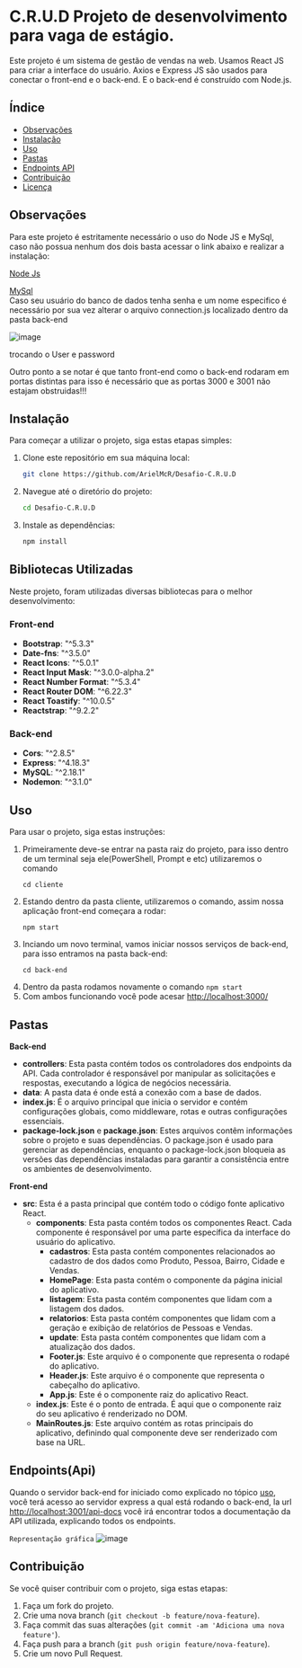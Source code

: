 # C.R.U.D Projeto de desenvolvimento para vaga de estágio.
Este projeto é um sistema de gestão de vendas na web. Usamos React JS para criar a interface do usuário. Axios e Express JS são usados para conectar o front-end e o back-end. E o back-end é construído com Node.js.
## Índice

- [Observações](#observações)
- [Instalação](#instalação)
- [Uso](#uso)
- [Pastas](#Pasta)
- [Endpoints API](#Endpoints(Api))
- [Contribuição](#contribuição)
- [Licença](#licença)

## Observações
Para este projeto é estritamente necessário o uso do Node JS e MySql, caso não possua nenhum dos dois basta acessar o link abaixo e realizar a instalação:

[Node Js](https://nodejs.org/en)

[MySql](https://dev.mysql.com/downloads/workbench/)
</br> 
Caso seu usuário do banco de dados tenha senha e um nome especifico é necessário por sua vez alterar o arquivo connection.js localizado dentro da pasta back-end

![image](https://github.com/ArielMcR/Desafio-C.R.U.D/assets/91798390/08b46e6a-15a7-41f3-b591-df0e27da0055)

trocando o User e password

Outro ponto a se notar é que tanto front-end como o back-end rodaram em portas distintas para isso é necessário que as portas 3000 e 3001 não estajam obstruidas!!!

## Instalação

Para começar a utilizar o projeto, siga estas etapas simples:

1. Clone este repositório em sua máquina local:

    ```bash
    git clone https://github.com/ArielMcR/Desafio-C.R.U.D
    ```

2. Navegue até o diretório do projeto:

    ```bash
    cd Desafio-C.R.U.D
    ```

3. Instale as dependências:

    ```bash
    npm install
    ```
## Bibliotecas Utilizadas

Neste projeto, foram utilizadas diversas bibliotecas para o melhor desenvolvimento:

### Front-end

- **Bootstrap**: "^5.3.3"
- **Date-fns**: "^3.5.0"
- **React Icons**: "^5.0.1"
- **React Input Mask**: "^3.0.0-alpha.2"
- **React Number Format**: "^5.3.4"
- **React Router DOM**: "^6.22.3"
- **React Toastify**: "^10.0.5"
- **Reactstrap**: "^9.2.2"

### Back-end

- **Cors**: "^2.8.5"
- **Express**: "^4.18.3"
- **MySQL**: "^2.18.1"
- **Nodemon**: "^3.1.0"

## Uso

Para usar o projeto, siga estas instruções:

1. Primeiramente deve-se entrar na pasta raiz do projeto, para isso dentro de um terminal seja ele(PowerShell, Prompt e etc) utilizaremos o comando
    ```
    cd cliente
    ````
2. Estando dentro da pasta cliente, utilizaremos o comando, assim nossa aplicação front-end começara a rodar:
    ```
    npm start
    ````
3. Inciando um novo terminal, vamos iniciar nossos serviços de back-end, para isso entramos na pasta back-end:
    ```
    cd back-end
    ````
4. Dentro da pasta rodamos novamente o comando `npm start`
5. Com ambos funcionando você pode acesar [http://localhost:3000/](http://localhost:3000)
## Pastas
**Back-end**
* **controllers**: Esta pasta contém todos os controladores dos endpoints da API. Cada controlador é responsável por manipular as solicitações e respostas, executando a lógica de negócios necessária.
* **data**: A pasta data é onde está a conexão com a base de dados.
* **index.js**: É o arquivo principal que inicia o servidor e contém configurações globais, como middleware, rotas e outras configurações essenciais.
* **package-lock.json** e **package.json**: Estes arquivos contêm informações sobre o projeto e suas dependências. O package.json é usado para gerenciar as dependências, enquanto o package-lock.json bloqueia as versões das dependências instaladas para garantir a consistência entre os ambientes de desenvolvimento.

**Front-end**
- **src**: Esta é a pasta principal que contém todo o código fonte aplicativo React.
    - **components**: Esta pasta contém todos os componentes React. Cada componente é responsável por uma parte específica da interface do usuário do aplicativo.
        - **cadastros**: Esta pasta contém componentes relacionados ao cadastro de dos dados como Produto, Pessoa, Bairro, Cidade e Vendas.
        - **HomePage**: Esta pasta contém o componente da página inicial do aplicativo.
        - **listagem**: Esta pasta contém componentes que lidam com a listagem dos dados.
        - **relatorios**: Esta pasta contém componentes que lidam com a geração e exibição de relatórios de Pessoas e Vendas.
        - **update**: Esta pasta contém componentes que lidam com a atualização dos dados.
        - **Footer.js**: Este arquivo é o componente que representa o rodapé do aplicativo.
        - **Header.js**: Este arquivo é o componente que representa o cabeçalho do aplicativo.
        - **App.js**: Este é o componente raiz do aplicativo React.
    - **index.js**: Este é o ponto de entrada. É aqui que o componente raiz do seu aplicativo é renderizado no DOM.
    - **MainRoutes.js**: Este arquivo contém as rotas principais do  aplicativo, definindo qual componente deve ser renderizado com base na URL.

## Endpoints(Api)
Quando o servidor back-end for iniciado como explicado no tópico [uso](#uso), você terá acesso ao servidor express a qual está rodando o back-end, la url [http://localhost:3001/api-docs](http://localhost:3001/api-docs) você irá encontrar todos a documentação da API utilizada, explicando todos os endpoints.

`Representação gráfica`
![image](https://github.com/ArielMcR/Imagens/blob/main/docApi.png)



## Contribuição

Se você quiser contribuir com o projeto, siga estas etapas:

1. Faça um fork do projeto.
2. Crie uma nova branch (`git checkout -b feature/nova-feature`).
3. Faça commit das suas alterações (`git commit -am 'Adiciona uma nova feature'`).
4. Faça push para a branch (`git push origin feature/nova-feature`).
5. Crie um novo Pull Request.


